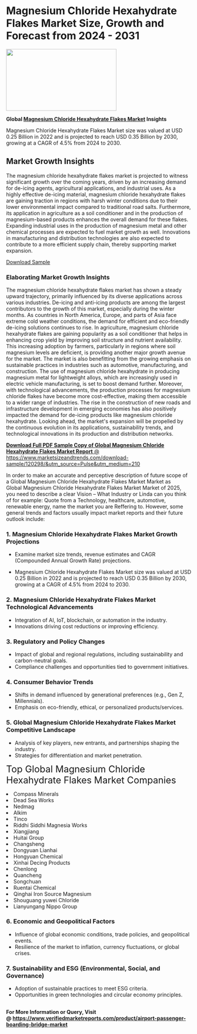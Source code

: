 <H1>Magnesium Chloride Hexahydrate Flakes Market Size, Growth and Forecast from 2024 - 2031</H1><img class="aligncenter size-medium wp-image-584254" src="https://thirdeyenews.in/wp-content/uploads/2024/09/Global-Market-Research-300x168.jpeg" alt="" width="300" height="168" /><p><strong>Global&nbsp;<a href="https://www.marketsizeandtrends.com/download-sample/120298/&amp;utm_source=Pulse&amp;utm_medium=210">Magnesium Chloride Hexahydrate Flakes Market</a> Insights</strong></p><p>Magnesium Chloride Hexahydrate Flakes Market size was valued at USD 0.25 Billion in 2022 and is projected to reach USD 0.35 Billion by 2030, growing at a CAGR of 4.5% from 2024 to 2030.</p><p><h2>Market Growth Insights</h2> The magnesium chloride hexahydrate flakes market is projected to witness significant growth over the coming years, driven by an increasing demand for de-icing agents, agricultural applications, and industrial uses. As a highly effective de-icing material, magnesium chloride hexahydrate flakes are gaining traction in regions with harsh winter conditions due to their lower environmental impact compared to traditional road salts. Furthermore, its application in agriculture as a soil conditioner and in the production of magnesium-based products enhances the overall demand for these flakes. Expanding industrial uses in the production of magnesium metal and other chemical processes are expected to fuel market growth as well. Innovations in manufacturing and distribution technologies are also expected to contribute to a more efficient supply chain, thereby supporting market expansion. <p><a href="#">Download Sample</a></p> <h3>Elaborating Market Growth Insights</h3> The magnesium chloride hexahydrate flakes market has shown a steady upward trajectory, primarily influenced by its diverse applications across various industries. De-icing and anti-icing products are among the largest contributors to the growth of this market, especially during the winter months. As countries in North America, Europe, and parts of Asia face extreme cold weather conditions, the demand for efficient and eco-friendly de-icing solutions continues to rise. In agriculture, magnesium chloride hexahydrate flakes are gaining popularity as a soil conditioner that helps in enhancing crop yield by improving soil structure and nutrient availability. This increasing adoption by farmers, particularly in regions where soil magnesium levels are deficient, is providing another major growth avenue for the market. The market is also benefitting from the growing emphasis on sustainable practices in industries such as automotive, manufacturing, and construction. The use of magnesium chloride hexahydrate in producing magnesium metal for lightweight alloys, which are increasingly used in electric vehicle manufacturing, is set to boost demand further. Moreover, with technological advancements, the production processes for magnesium chloride flakes have become more cost-effective, making them accessible to a wider range of industries. The rise in the construction of new roads and infrastructure development in emerging economies has also positively impacted the demand for de-icing products like magnesium chloride hexahydrate. Looking ahead, the market's expansion will be propelled by the continuous evolution in its applications, sustainability trends, and technological innovations in its production and distribution networks. <p><a href="#"></p><p><span class=""><strong>Download Full PDF Sample Copy of Global Magnesium Chloride Hexahydrate Flakes Market Report</strong> @ <a href="https://www.marketsizeandtrends.com/download-sample/120298/&amp;utm_source=Pulse&amp;utm_medium=210" target="_blank">https://www.marketsizeandtrends.com/download-sample/120298/&amp;utm_source=Pulse&amp;utm_medium=210</a></span></p><p>In order to make an accurate and perceptive description of future scope of a Global&nbsp;Magnesium Chloride Hexahydrate Flakes Market Market as Global&nbsp;Magnesium Chloride Hexahydrate Flakes Market Market of 2025, you need to describe a clear Vision &ndash; What Industry or Linda can you think of for example: Quote from a Technology, healthcare, automotive, renewable energy, name the market you are Reffering to. However, some general trends and factors usually impact market reports and their future outlook include:</p><h3>1.&nbsp;<strong>Magnesium Chloride Hexahydrate Flakes Market Growth Projections</strong></h3><ul><li>Examine market size trends, revenue estimates and CAGR (Compounded Annual Growth Rate) projections.</li><li><p>Magnesium Chloride Hexahydrate Flakes Market size was valued at USD 0.25 Billion in 2022 and is projected to reach USD 0.35 Billion by 2030, growing at a CAGR of 4.5% from 2024 to 2030.</p></li></ul><h3>2.&nbsp;<strong>Magnesium Chloride Hexahydrate Flakes Market Technological Advancements</strong></h3><ul><li>Integration of AI, IoT, blockchain, or automation in the industry.</li><li>Innovations driving cost reductions or improving efficiency.</li></ul><h3>3.&nbsp;<strong>Regulatory and Policy Changes</strong></h3><ul><li>Impact of global and regional regulations, including sustainability and carbon-neutral goals.</li><li>Compliance challenges and opportunities tied to government initiatives.</li></ul><h3>4.&nbsp;<strong>Consumer Behavior Trends</strong></h3><ul><li>Shifts in demand influenced by generational preferences (e.g., Gen Z, Millennials).</li><li>Emphasis on eco-friendly, ethical, or personalized products/services.</li></ul><h3>5.&nbsp;<strong>Global Magnesium Chloride Hexahydrate Flakes Market Competitive Landscape</strong></h3><ul><li>Analysis of key players, new entrants, and partnerships shaping the industry.</li><li>Strategies for differentiation and market penetration.</li></ul><p data-pm-slice="1 1 []"><span style="color: inherit; font-family: inherit; font-size: 25px;">Top Global Magnesium Chloride Hexahydrate Flakes Market Companies</span></p><div class="" data-test-id=""><p><li>Compass Minerals</li><li> Dead Sea Works</li><li> Nedmag</li><li> Alkim</li><li> Tinco</li><li> Riddhi Siddhi Magnesia Works</li><li> Xiangjiang</li><li> Huitai Group</li><li> Changsheng</li><li> Dongyuan Lianhai</li><li> Hongyuan Chemical</li><li> Xinhai Decing Products</li><li> Chenlong</li><li> Quancheng</li><li> Songchuan</li><li> Ruentai Chemical</li><li> Qinghai Iron Source Magnesium</li><li> Shouguang yuwei Chloride</li><li> Lianyungang Nippo Group</li></p></div><h3>6.&nbsp;<strong>Economic and Geopolitical Factors</strong></h3><ul><li>Influence of global economic conditions, trade policies, and geopolitical events.</li><li>Resilience of the market to inflation, currency fluctuations, or global crises.</li></ul><h3>7.&nbsp;<strong>Sustainability and ESG (Environmental, Social, and Governance)</strong></h3><ul><li>Adoption of sustainable practices to meet ESG criteria.</li><li>Opportunities in green technologies and circular economy principles.</li></ul><h2><strong style="font-size: 14px;">For More Information or Query, Visit @&nbsp;</strong><a style="background-color: #ffffff; font-size: 14px;" href="https://www.marketsizeandtrends.com/report/magnesium-chloride-hexahydrate-flakes-market/" target="_blank">https://www.verifiedmarketreports.com/product/airport-passenger-boarding-bridge-market</a></h2>
